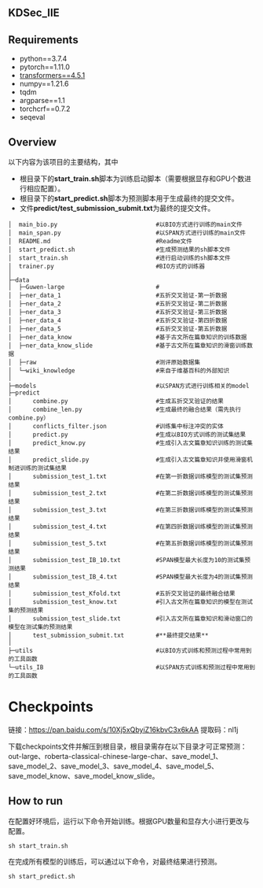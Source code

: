 ## KDSec_IIE

## Requirements
- python==3.7.4
- pytorch==1.11.0
- [transformers==4.5.1](https://github.com/huggingface/transformers)
- numpy==1.21.6
- tqdm
- argparse==1.1
- torchcrf==0.7.2
- seqeval


## Overview

以下内容为该项目的主要结构，其中
* 根目录下的**start_train.sh**脚本为训练启动脚本（需要根据显存和GPU个数进行相应配置）。
* 根目录下的**start_predict.sh**脚本为预测脚本用于生成最终的提交文件。
* 文件**predict/test_submission_submit.txt**为最终的提交文件。

```
│  main_bio.py                            #以BIO方式进行训练的main文件
│  main_span.py                           #以SPAN方式进行训练的main文件
│  README.md                              #Readme文件
│  start_predict.sh                       #生成预测结果的sh脚本文件
│  start_train.sh                         #进行启动训练的sh脚本文件
│  trainer.py                             #BIO方式的训练器
│
├─data
│  ├─Guwen-large                          #
│  ├─ner_data_1                           #五折交叉验证-第一折数据
│  ├─ner_data_2                           #五折交叉验证-第二折数据
│  ├─ner_data_3                           #五折交叉验证-第三折数据
│  ├─ner_data_4                           #五折交叉验证-第四折数据
│  ├─ner_data_5                           #五折交叉验证-第五折数据
│  ├─ner_data_know                        #基于古文所在篇章知识的训练数据
│  ├─ner_data_know_slide                  #基于古文所在篇章知识的滑窗训练数据
│  ├─raw                                  #测评原始数据集
│  └─wiki_knowledge                       #来自于维基百科的外部知识
│
├─models                                  #以SPAN方式进行训练相关的model
├─predict
│      combine.py                         #生成五折交叉验证的结果
│      combine_len.py                     #生成最终的融合结果（需先执行combine.py）
│      conflicts_filter.json              #训练集中标注冲突的实体
│      predict.py                         #生成以BIO方式训练的测试集结果
│      predict_know.py                    #生成引入古文篇章知识训练的测试集结果
│      predict_slide.py                   #生成引入古文篇章知识并使用滑窗机制进训练的测试集结果
│      submission_test_1.txt              #在第一折数据训练模型的测试集预测结果
│      submission_test_2.txt              #在第二折数据训练模型的测试集预测结果
│      submission_test_3.txt              #在第三折数据训练模型的测试集预测结果
│      submission_test_4.txt              #在第四折数据训练模型的测试集预测结果
│      submission_test_5.txt              #在第五折数据训练模型的测试集预测结果
│      submission_test_IB_10.txt          #SPAN模型最大长度为10的测试集预测结果
│      submission_test_IB_4.txt           #SPAN模型最大长度为4的测试集预测结果
│      submission_test_Kfold.txt          #五折交叉验证的最终融合结果
│      submission_test_know.txt           #引入古文所在篇章知识的模型在测试集的预测结果
│      submission_test_slide.txt          #引入古文所在篇章知识和滑动窗口的模型在测试集的预测结果
│      test_submission_submit.txt         #**最终提交结果**
│
├─utils                                   #以BIO方式训练和预测过程中常用到的工具函数
└─utils_IB                                #以SPAN方式训练和预测过程中常用到的工具函数
```



# Checkpoints

链接：https://pan.baidu.com/s/10Xj5xQbyiZ16kbvC3x6kAA 
提取码：nl1j 

下载checkpoints文件并解压到根目录，根目录需存在以下目录才可正常预测：out-large、roberta-classical-chinese-large-char、save_model_1、save_model_2、save_model_3、save_model_4、save_model_5、save_model_know、save_model_know_slide。


## How to run

在配置好环境后，运行以下命令开始训练。根据GPU数量和显存大小进行更改与配置。
```console
sh start_train.sh
```

在完成所有模型的训练后，可以通过以下命令，对最终结果进行预测。
```console
sh start_predict.sh
```

